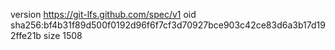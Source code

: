 version https://git-lfs.github.com/spec/v1
oid sha256:bf4b31f89d500f0192d96f6f7cf3d70927bce903c42ce83d6a3b17d192ffe21b
size 1508
